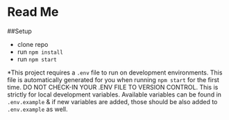 # Read Me

##Setup

- clone repo
- run `npm install`
- run `npm start`

*This project requires a `.env` file to run on development environments.  This file is automatically generated for you when running `npm start` for the first time.  DO NOT CHECK-IN YOUR .ENV FILE TO VERSION CONTROL.  This is strictly for local development variables. Available variables can be found in `.env.example` & if new variables are added, those should be also added to `.env.example` as well.
